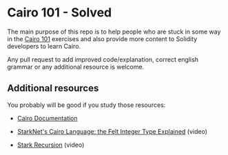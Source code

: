 # Cairo 101 - Solved

The main purpose of this repo is to help people who are stuck in some way in the [Cairo 101](https://github.com/starknet-edu/starknet-cairo-101)
exercises and also provide more content to Solidity developers to learn Cairo.

Any pull request to add improved code/explanation, correct english grammar or any additional resource is welcome.

## Additional resources

You probably will be good if you study those resources:

- [Cairo Documentation](https://www.cairo-lang.org/docs/)

- [StarkNet's Cairo Language: the Felt Integer Type Explained](https://www.youtube.com/watch?v=jcrAq71WwSM&t) (video)

- [Stark Recursion](https://www.youtube.com/watch?v=hjTCIT9BGkA&) (video)
